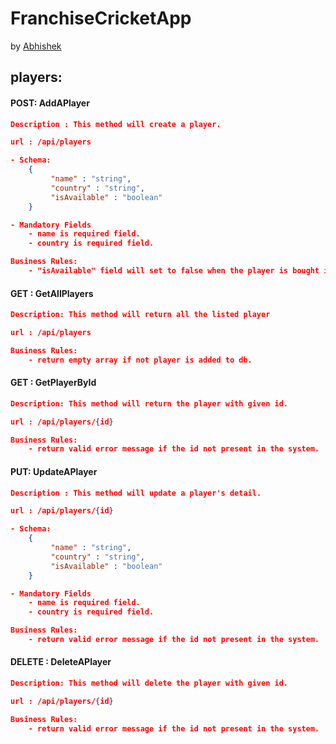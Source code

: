 # FranchiseCricketApp

by [Abhishek](https://abhishekdipu.tech/)

## players:

#### POST: AddAPlayer

```json
Description : This method will create a player.

url : /api/players

- Schema:
    {
         "name" : "string",
         "country" : "string",
         "isAvailable" : "boolean"
    }

- Mandatory Fields
    - name is required field.
    - country is required field.

Business Rules:
    - "isAvailable" field will set to false when the player is bought in auction by any team
```

#### GET : GetAllPlayers

```json
Description: This method will return all the listed player

url : /api/players

Business Rules:
    - return empty array if not player is added to db.
```

#### GET : GetPlayerById

```json
Description: This method will return the player with given id.

url : /api/players/{id}

Business Rules:
    - return valid error message if the id not present in the system.

```

#### PUT: UpdateAPlayer

```json
Description : This method will update a player's detail.

url : /api/players/{id}

- Schema:
    {
         "name" : "string",
         "country" : "string",
         "isAvailable" : "boolean"
    }

- Mandatory Fields
    - name is required field.
    - country is required field.

Business Rules:
    - return valid error message if the id not present in the system.
```

#### DELETE : DeleteAPlayer

```json
Description: This method will delete the player with given id.

url : /api/players/{id}

Business Rules:
    - return valid error message if the id not present in the system.

```
